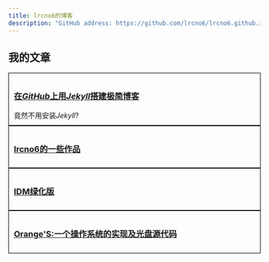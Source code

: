 ```yaml
---
title: lrcno6的博客
description: "GitHub address: https://github.com/lrcno6/lrcno6.github.io"
---
```


## 我的文章

<style>
	.box{
		border:1px solid black;
		padding:10px;
	}
</style>
<div class="box">
	<h3><a href="/github-jekyll.html">在<I>GitHub</I>上用<I>Jekyll</I>搭建极简博客</a></h3>
	竟然不用安装<I>Jekyll</I>?
</div>
<div class="box"><h3><a href="/project.html">lrcno6的一些作品</a></h3></div>
<div class="box"><h3><a href="/idm.html">IDM绿化版</a></h3></div>
<div class="box"><h3><a href="/oranges.html">Orange'S:一个操作系统的实现及光盘源代码</a></h3></div>